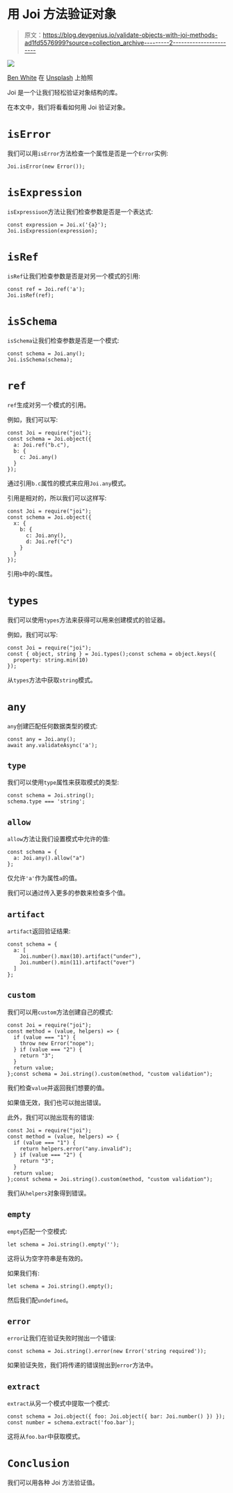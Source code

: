 # 用 Joi 方法验证对象

> 原文：<https://blog.devgenius.io/validate-objects-with-joi-methods-ad1fd5576999?source=collection_archive---------2----------------------->

![](img/26d3064ebae3c4e50ff560ecea544896.png)

[Ben White](https://unsplash.com/@benwhitephotography?utm_source=medium&utm_medium=referral) 在 [Unsplash](https://unsplash.com?utm_source=medium&utm_medium=referral) 上拍照

Joi 是一个让我们轻松验证对象结构的库。

在本文中，我们将看看如何用 Joi 验证对象。

# `isError`

我们可以用`isError`方法检查一个属性是否是一个`Error`实例:

```
Joi.isError(new Error());
```

# `isExpression`

`isExpressiuon`方法让我们检查参数是否是一个表达式:

```
const expression = Joi.x('{a}');
Joi.isExpression(expression);
```

# `isRef`

`isRef`让我们检查参数是否是对另一个模式的引用:

```
const ref = Joi.ref('a');
Joi.isRef(ref);
```

# `isSchema`

`isSchema`让我们检查参数是否是一个模式:

```
const schema = Joi.any();
Joi.isSchema(schema);
```

# `ref`

`ref`生成对另一个模式的引用。

例如，我们可以写:

```
const Joi = require("joi");
const schema = Joi.object({
  a: Joi.ref("b.c"),
  b: {
    c: Joi.any()
  }
});
```

通过引用`b.c`属性的模式来应用`Joi.any`模式。

引用是相对的，所以我们可以这样写:

```
const Joi = require("joi");
const schema = Joi.object({
  x: {
    b: {
      c: Joi.any(),
      d: Joi.ref("c")
    }
  }
});
```

引用`b`中的`c`属性。

# `types`

我们可以使用`types`方法来获得可以用来创建模式的验证器。

例如，我们可以写:

```
const Joi = require("joi");
const { object, string } = Joi.types();const schema = object.keys({
  property: string.min(10)
});
```

从`types`方法中获取`string`模式。

# `any`

`any`创建匹配任何数据类型的模式:

```
const any = Joi.any();
await any.validateAsync('a');
```

## `type`

我们可以使用`type`属性来获取模式的类型:

```
const schema = Joi.string();
schema.type === 'string';
```

## `allow`

`allow`方法让我们设置模式中允许的值:

```
const schema = {
  a: Joi.any().allow("a")
};
```

仅允许`'a'`作为属性`a`的值。

我们可以通过传入更多的参数来检查多个值。

## `artifact`

`artifact`返回验证结果:

```
const schema = {
  a: [
    Joi.number().max(10).artifact("under"),
    Joi.number().min(11).artifact("over")
  ]
};
```

## `custom`

我们可以用`custom`方法创建自己的模式:

```
const Joi = require("joi");
const method = (value, helpers) => {
  if (value === "1") {
    throw new Error("nope");
  } if (value === "2") {
    return "3";
  }
  return value;
};const schema = Joi.string().custom(method, "custom validation");
```

我们检查`value`并返回我们想要的值。

如果值无效，我们也可以抛出错误。

此外，我们可以抛出现有的错误:

```
const Joi = require("joi");
const method = (value, helpers) => {
  if (value === "1") {
    return helpers.error("any.invalid");
  } if (value === "2") {
    return "3";
  }
  return value;
};const schema = Joi.string().custom(method, "custom validation");
```

我们从`helpers`对象得到错误。

## `empty`

`empty`匹配一个空模式:

```
let schema = Joi.string().empty('');
```

这将认为空字符串是有效的。

如果我们有:

```
let schema = Joi.string().empty();
```

然后我们配`undefined`。

## `error`

`error`让我们在验证失败时抛出一个错误:

```
const schema = Joi.string().error(new Error('string required'));
```

如果验证失败，我们将传递的错误抛出到`error`方法中。

## `extract`

`extract`从另一个模式中提取一个模式:

```
const schema = Joi.object({ foo: Joi.object({ bar: Joi.number() }) });
const number = schema.extract('foo.bar');
```

这将从`foo.bar`中获取模式。

# `Conclusion`

我们可以用各种 Joi 方法验证值。
